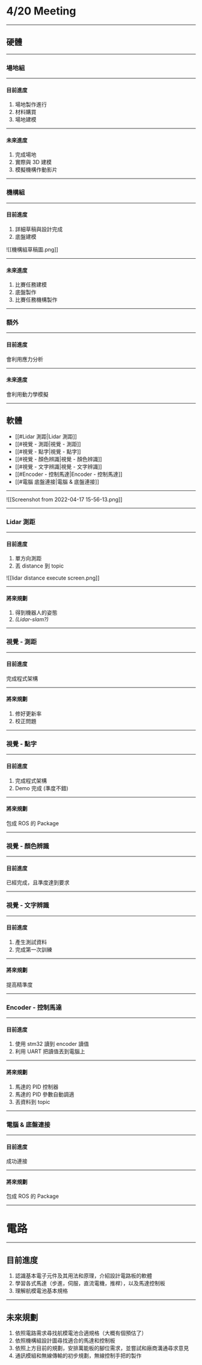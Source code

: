 # 4/20 Meeting

---

## 硬體

---

### 場地組

---

#### 目前進度

1. 場地製作進行
2. 材料購買
3. 場地建模

---

#### 未來進度

1. 完成場地
2. 實際與 3D 建模
3. 模擬機構作動影片

---

### 機構組

---

#### 目前進度

1. 詳細草稿與設計完成
2. 底盤建模

![[機構組草稿圖.png]]

---

#### 未來進度

1. 比賽任務建模
2. 底盤製作
3. 比賽任務機構製作

---

### 額外

---

#### 目前進度

會利用應力分析

---

#### 未來進度

會利用動力學模擬

---

## 軟體

- [[#Lidar 測距|Lidar 測距]]
- [[#視覺 - 測距|視覺 - 測距]]
- [[#視覺 - 點字|視覺 - 點字]]
- [[#視覺 - 顏色辨識|視覺 - 顏色辨識]]
- [[#視覺 - 文字辨識|視覺 - 文字辨識]]
- [[#Encoder - 控制馬達|Encoder - 控制馬達]]
- [[#電腦 底盤連接|電腦 & 底盤連接]]

---

![[Screenshot from 2022-04-17 15-56-13.png]]

---

### Lidar 測距

---

#### 目前進度

1. 單方向測距
2. 丟 distance 到 topic


![[lidar distance execute screen.png]]

---

#### 將來規劃

1. 得到機器人的姿態
2. *(Lidar-slam?)*

---

### 視覺 - 測距

---

#### 目前進度

完成程式架構

---

#### 將來規劃

1. 修好更新率
2. 校正問題

---

### 視覺 - 點字

---

#### 目前進度

1. 完成程式架構
2. Demo 完成 (準度不錯)

---

#### 將來規劃

包成 ROS 的 Package

---

### 視覺 - 顏色辨識

---

#### 目前進度

已經完成，且準度達到要求

---

### 視覺 - 文字辨識

---

#### 目前進度

1. 產生測試資料
2. 完成第一次訓練

---

#### 將來規劃

提高精準度

---

### Encoder - 控制馬達

---

#### 目前進度

1. 使用 stm32 讀到 encoder 讀值
2. 利用 UART 把讀值丟到電腦上

---

#### 將來規劃

1. 馬達的 PID 控制器
2. 馬達的 PID 參數自動調適
3. 丟資料到 topic

---

### 電腦 & 底盤連接

---

#### 目前進度

成功連接

---

#### 將來規劃

包成 ROS 的 Package

---

# 電路

---

## 目前進度

1. 認識基本電子元件及其用法和原理，介紹設計電路板的軟體
2. 學習各式馬達（步進，伺服，直流電機，推桿），以及馬達控制板
3. 理解航模電池基本規格

---

## 未來規劃

1. 依照電路需求尋找航模電池合適規格（大概有個預估了）
2. 依照機構組設計圖尋找適合的馬達和控制板
3. 依照上方目前的規劃，安排萬能板的腳位需求，並嘗試和廠商溝通尋求意見
4. 通訊模組和無線傳輸的初步規劃，無線控制手把的製作